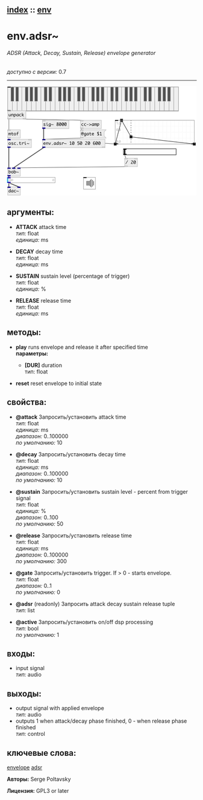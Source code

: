 [index](index.html) :: [env](category_env.html)
---

# env.adsr~

###### ADSR (Attack, Decay, Sustain, Release) envelope generator

*доступно с версии:* 0.7

---




[![example](../examples/img/env.adsr~.jpg)](../examples/pd/env.adsr~.pd)



## аргументы:

* **ATTACK**
attack time<br>
_тип:_ float<br>
_единица:_ ms<br>

* **DECAY**
decay time<br>
_тип:_ float<br>
_единица:_ ms<br>

* **SUSTAIN**
sustain level (percentage of trigger)<br>
_тип:_ float<br>
_единица:_ %<br>

* **RELEASE**
release time<br>
_тип:_ float<br>
_единица:_ ms<br>



## методы:

* **play**
runs envelope and release it after specified time<br>
  __параметры:__
  - **[DUR]** duration<br>
    тип: float <br>

* **reset**
reset envelope to initial state<br>




## свойства:

* **@attack** 
Запросить/установить attack time<br>
_тип:_ float<br>
_единица:_ ms<br>
_диапазон:_ 0..100000<br>
_по умолчанию:_ 10<br>

* **@decay** 
Запросить/установить decay time<br>
_тип:_ float<br>
_единица:_ ms<br>
_диапазон:_ 0..100000<br>
_по умолчанию:_ 10<br>

* **@sustain** 
Запросить/установить sustain level - percent from trigger signal<br>
_тип:_ float<br>
_единица:_ %<br>
_диапазон:_ 0..100<br>
_по умолчанию:_ 50<br>

* **@release** 
Запросить/установить release time<br>
_тип:_ float<br>
_единица:_ ms<br>
_диапазон:_ 0..100000<br>
_по умолчанию:_ 300<br>

* **@gate** 
Запросить/установить trigger. If &gt; 0 - starts envelope.<br>
_тип:_ float<br>
_диапазон:_ 0..1<br>
_по умолчанию:_ 0<br>

* **@adsr** (readonly)
Запросить attack decay sustain release tuple<br>
_тип:_ list<br>

* **@active** 
Запросить/установить on/off dsp processing<br>
_тип:_ bool<br>
_по умолчанию:_ 1<br>



## входы:

* input signal<br>
_тип:_ audio



## выходы:

* output signal with applied envelope<br>
_тип:_ audio
* outputs 1 when attack/decay phase finished, 0 - when release phase finished<br>
_тип:_ control



## ключевые слова:

[envelope](keywords/envelope.html)
[adsr](keywords/adsr.html)






**Авторы:** Serge Poltavsky




**Лицензия:** GPL3 or later





